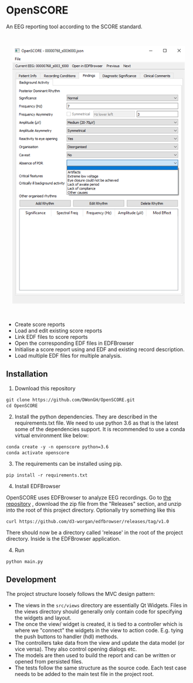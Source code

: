 # OpenSCORE
An EEG reporting tool according to the SCORE standard.   

<br>
<p align="center">
  <img height="700" src="OpenSCORE.png">
</p>
<br>

- Create score reports
- Load and edit existing score reports
- Link EDF files to score reports
- Open the corresponding EDF files in EDFBrowser
- Initialise a score report using and EDF and existing
record description.
- Load multiple EDF files for multiple analysis.

## Installation

1. Download this repository
```shell script
git clone https://github.com/DWonGH/OpenSCORE.git
cd OpenSCORE
```

2. Install the python dependencies. They are described in the requirements.txt file.
We need to use python 3.6 as that is the latest some of the dependencies support. It 
is recommended to use a conda virtual environment like below:
```shell script
conda create -y -n openscore python=3.6
conda activate openscore
```

3. The requirements can be installed using pip.
```shell script
pip install -r requirements.txt
```

4. Install EDFBrowser  

OpenSCORE uses EDFBrowser to analyze EEG recordings. Go to [the repository](https://github.com/d3-worgan/edfbrowser/releases/tag/v1.0)
, download the zip file from the "Releases" section, and unzip into the root of this project directory.
Optionally try something like this
```shell script
curl https://github.com/d3-worgan/edfbrowser/releases/tag/v1.0
```

There should now be a directory called 'release' in the root of the project directory.
Inside is the EDFBrowser application.

4. Run
```shell script
python main.py
```

## Development
The project structure loosely follows the MVC design pattern:
- The views in the ```src/views``` directory are essentially Qt Widgets. 
Files in the views directory should generally only contain code for specifying the 
widgets and layout.
- The once the view/ widget is created, it is tied to a controller which is where we
"connect" the widgets in the view to action code. E.g. tying the push
buttons to handler (hdl) methods.
- The controllers take data from the view and update the data model (or vice
versa). They also control opening dialogs etc.
- The models are then used to build the report and can be written or opened
from persisted files.
- The tests follow the same structure as the source code. Each test case needs
to be added to the main test file in the project root.
